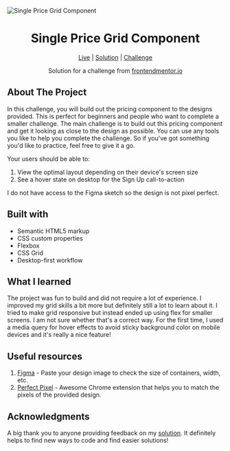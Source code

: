 ![Single Price Grid Component](https://github.com/catherineisonline/single-price-grid-component-frontendmentor/blob/main/images/project-preview.png?raw=true)


<h1 align="center">Single Price Grid Component</h1>

<div align="center">

[Live](https://catherineisonline.github.io/single-price-grid-component-frontendmentor/)
| [Solution](https://www.frontendmentor.io/solutions/single-price-grid-component-HI8IM79w_)
| [Challenge](https://www.frontendmentor.io/challenges/single-price-grid-component-5ce41129d0ff452fec5abbbc)

Solution for a challenge from [frontendmentor.io](https://www.frontendmentor.io/)

</div>


## About The Project

In this challenge, you will build out the pricing component to the designs provided. This is perfect for beginners and people who want to complete a smaller challenge. The main challenge is to build out this pricing component and get it looking as close to the design as possible.
You can use any tools you like to help you complete the challenge. So if you've got something you'd like to practice, feel free to give it a go.


Your users should be able to:
1. View the optimal layout depending on their device's screen size
2. See a hover state on desktop for the Sign Up call-to-action


I do not have access to the Figma sketch so the design is not pixel perfect.</p>




## Built with 

- Semantic HTML5 markup
- CSS custom properties
- Flexbox
- CSS Grid
- Desktop-first workflow

## What I learned

The project was fun to build and did not require a lot of experience. I improved my grid skills a bit more but definitely still a lot to learn about it. I tried to make grid responsive but instead ended up using flex for smaller screens. I am not sure whether that's a correct way. For the first time, I used a media query for hover effects to avoid sticky background color on mobile devices and it's really a nice feature! 


## Useful resources

1. [Figma](https://www.figma.com/) - Paste your design image to check the size of containers, width, etc.
2. [Perfect Pixel](https://chrome.google.com/webstore/detail/perfectpixel-by-welldonec/dkaagdgjmgdmbnecmcefdhjekcoceebi) - Awesome Chrome extension that helps you to match the pixels of the provided design.

## Acknowledgments

A big thank you to anyone providing feedback on my [solution](https://www.frontendmentor.io/solutions/single-price-grid-component-HI8IM79w_). It definitely helps to find new ways to code and find easier solutions! 
